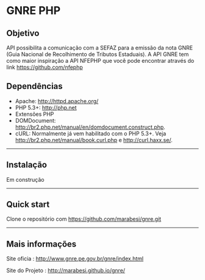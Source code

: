 GNRE PHP
=================

Objetivo
-----
 API possibilita a comunicação com a SEFAZ para a emissão da nota GNRE (Guia Nacional de Recolhimento de Tributos Estaduais). 
 A API GNRE tem como maior inspiração a API NFEPHP que você pode encontrar através do link https://github.com/nfephp

Dependências
-------
* Apache: <http://httpd.apache.org/>
* PHP 5.3+: <http://php.net>
* Extensões PHP
 * DOMDocument: http://br2.php.net/manual/en/domdocument.construct.php.
 * cURL: Normalmente já vem habilitado com o PHP 5.3+. Veja <http://br2.php.net/manual/book.curl.php> e <http://curl.haxx.se/>.

------

Instalação
------
Em construção 

-----
Quick start
-----
Clone o repositório com https://github.com/marabesi/gnre.git

-----

Mais informações
-----
Site oficia :     http://www.gnre.pe.gov.br/gnre/index.html

Site do Projeto : http://marabesi.github.io/gnre/



